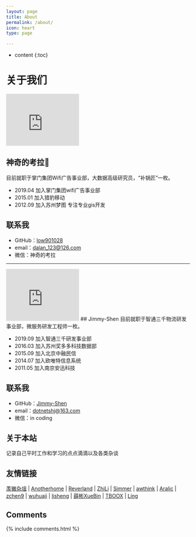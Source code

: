 ```yaml
---
layout: page
title: About
permalink: /about/
icon: heart
type: page

---
```


* content
{:toc}



# 关于我们

<iframe src="https://githubbadge.appspot.com/low901028?s=1" style="border: 0;height: 142px;width: 200px;overflow: hidden;" frameBorder="0"></iframe>

## 神奇的考拉🐨
目前就职于掌门集团Wifi广告事业部，大数据高级研究员，“补锅匠”一枚。

* 2019.04 加入掌门集团wifi广告事业部
* 2015.01 加入猎豹移动
* 2012.09 加入苏州梦图 专注专业gis开发

## 联系我

* GitHub：[low901028](https://github.com/low901028)
* email：dalan_123@126.com
* 微信：神奇的考拉

***

<iframe src="https://githubbadge.appspot.com/Jimmy-Shen?s=1" style="border: 0;height: 142px;width: 200px;overflow: hidden;" frameBorder="0"></iframe>
## Jimmy-Shen
目前就职于智通三千物流研发事业部，微服务研发工程师一枚。

* 2019.09 加入智通三千研发事业部
* 2016.03 加入苏州奖多多科技数据部
* 2015.09 加入北京中融民信
* 2014.07 加入欧唯特信息系统
* 2011.05 加入南京安迅科技

## 联系我

* GitHub：[Jimmy-Shen](https://github.com/Jimmy-Shen)
* email：dotnetshj@163.com
* 微信：in coding

## 关于本站

 记录自己平时工作和学习的点点滴滴以及各类杂谈

## 友情链接

[羡辙杂俎](http://zhangwenli.com/blog) \| [Anotherhome](https://www.anotherhome.net) \| [Reverland](http://reverland.org/) \| [ZhiLi](http://lizhipower.github.io/) \| [Simmer](http://simmer-jun.github.io/) \| [awthink](http://awthink.net/) \| [Aralic](http://aralic.github.io/) \| [zchen9](http://www.chen9.info/) \| [wuhuaji](http://wuhuaji.me/) \| [lisheng](http://www.lishengcn.cn/) \| [薛彬XueBin](http://axuebin.com/blog/) \| [TBOOX](http://www.tboox.org/cn/) \|  [Ling](http://linglinyp.com/)

## Comments

{% include comments.html %}

